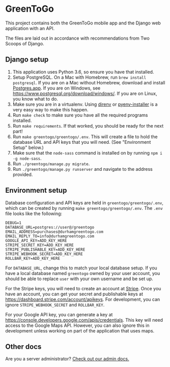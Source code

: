 # GreenToGo

This project contains both the GreenToGo mobile app and the Django web application with an API.

The files are laid out in accordance with recommendations from Two Scoops of Django.

## Django setup

1. This application uses Python 3.6, so ensure you have that installed.
1. Setup PostgreSQL. On a Mac with Homebrew, run `brew install postgresql`. If you are on a Mac without Homebrew, download and install [Postgres.app](https://postgresapp.com/). If you are on Windows, see https://www.postgresql.org/download/windows/. If you are on Linux, you know what to do.
1. Make sure you are in a virtualenv. Using [direnv](https://direnv.net/) or [pyenv-installer](https://github.com/pyenv/pyenv-installer) is a very easy way to make this happen.
1. Run `make check` to make sure you have all the required programs installed.
1. Run `make requirements`. If that worked, you should be ready for the next part!
1. Run `make greentogo/greentogo/.env`. This will create a file to hold the database URL and API keys that you will need. (See "Environment Setup" below.)
1. Make sure that the `node-sass` command is installed on by running `npm i -g node-sass`.
1. Run `./greentogo/manage.py migrate`.
1. Run `./greentogo/manage.py runserver` and navigate to the address provided. 

## Environment setup

Database configuration and API keys are held in `greentogo/greentogo/.env`, which can be created by running `make greentogo/greentogo/.env`. The `.env` file looks like the following:

```
DEBUG=1
DATABASE_URL=postgres://user@/greentogo
EMAIL_ADDRESS=purchases@durhamgreentogo.com
EMAIL_REPLY_TO=info@durhamgreentogo.com
GOOGLE_API_KEY=ADD_KEY_HERE
STRIPE_SECRET_KEY=ADD_KEY_HERE
STRIPE_PUBLISHABLE_KEY=ADD_KEY_HERE
STRIPE_WEBHOOK_SECRET=ADD_KEY_HERE
ROLLBAR_KEY=ADD_KEY_HERE
```

For `DATABASE_URL`, change this to match your local database setup. If you have a local database named `greentogo` owned by your user account, you should be able to replace `user` with your own username and be set up.

For the Stripe keys, you will need to create an account at [Stripe](https://stripe.com/). Once you have an account, you can get your secret and publishable keys at <https://dashboard.stripe.com/account/apikeys>. For development, you can ignore `STRIPE_WEBHOOK_SECRET` and `ROLLBAR_KEY`.

For your Google API key, you can generate a key at <https://console.developers.google.com/apis/credentials>. This key will need access to the Google Maps API. However, you can also ignore this in development unless working on part of the application that uses maps.

## Other docs

Are you a server administrator? [Check out our admin docs.](./docs/server-admin.md)